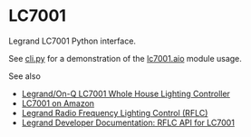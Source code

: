 # LC7001
Legrand LC7001 Python interface.

See [cli.py](cli.py) for a demonstration of the [lc7001.aio](lc7001/aio.py) module usage. 

See also
* [Legrand/On-Q LC7001 Whole House Lighting Controller](https://www.legrand.us/wiring-devices/electrical-accessories/miscellaneous/adorne-hub/p/lc7001)
* [LC7001 on Amazon](https://www.amazon.com/Legrand-Q-LC7001-Lighting-Controller/dp/B06XW1MLVF)
* [Legrand Radio Frequency Lighting Control (RFLC)](https://www.legrand.us/solutions/smart-lighting/radio-frequency-lighting-controls)
* [Legrand Developer Documentation: RFLC API for LC7001](https://developer.legrand.com/documentation/rflc-api-for-lc7001/)

